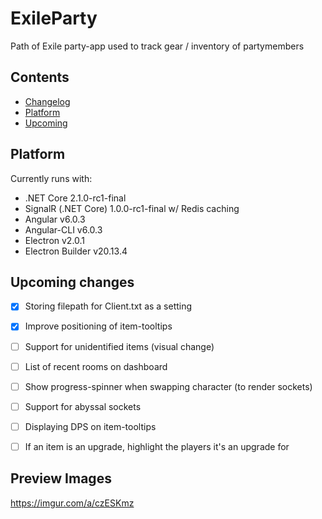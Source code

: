 # ExileParty

Path of Exile party-app used to track gear / inventory of partymembers

## Contents

- [Changelog](https://github.com/viktorgullmark/exile-party/blob/master/CHANGELOG.md)
- [Platform](#platform)
- [Upcoming](#upcoming)

## Platform

Currently runs with:

- .NET Core 2.1.0-rc1-final
- SignalR (.NET Core) 1.0.0-rc1-final w/ Redis caching
- Angular v6.0.3
- Angular-CLI v6.0.3
- Electron v2.0.1
- Electron Builder v20.13.4

## Upcoming changes

- [X] Storing filepath for Client.txt as a setting
- [X] Improve positioning of item-tooltips
- [ ] Support for unidentified items (visual change)
- [ ] List of recent rooms on dashboard
- [ ] Show progress-spinner when swapping character (to render sockets)
- [ ] Support for abyssal sockets
- [ ] Displaying DPS on item-tooltips
- [ ] If an item is an upgrade, highlight the players it's an upgrade for





## Preview Images
https://imgur.com/a/czESKmz




